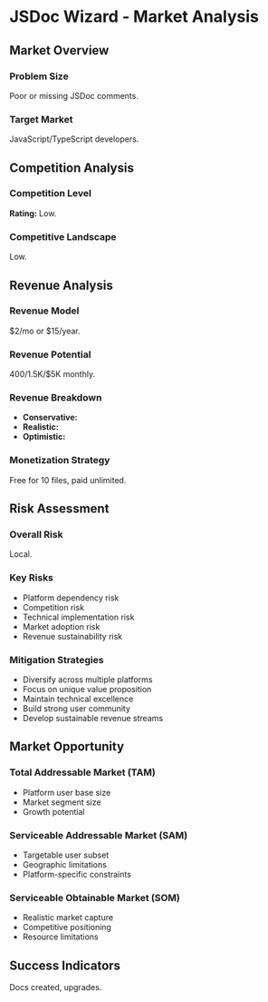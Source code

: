 # JSDoc Wizard - Market Analysis

## Market Overview

### Problem Size
Poor or missing JSDoc comments.

### Target Market
JavaScript/TypeScript developers.

## Competition Analysis

### Competition Level
**Rating:** Low.

### Competitive Landscape
Low.

## Revenue Analysis

### Revenue Model
$2/mo or $15/year.

### Revenue Potential
$400/$1.5K/$5K monthly.

### Revenue Breakdown
- **Conservative:** 
- **Realistic:** 
- **Optimistic:** 

### Monetization Strategy
Free for 10 files, paid unlimited.

## Risk Assessment

### Overall Risk
Local.

### Key Risks
- Platform dependency risk
- Competition risk
- Technical implementation risk
- Market adoption risk
- Revenue sustainability risk

### Mitigation Strategies
- Diversify across multiple platforms
- Focus on unique value proposition
- Maintain technical excellence
- Build strong user community
- Develop sustainable revenue streams

## Market Opportunity

### Total Addressable Market (TAM)
- Platform user base size
- Market segment size
- Growth potential

### Serviceable Addressable Market (SAM)
- Targetable user subset
- Geographic limitations
- Platform-specific constraints

### Serviceable Obtainable Market (SOM)
- Realistic market capture
- Competitive positioning
- Resource limitations

## Success Indicators
Docs created, upgrades.
